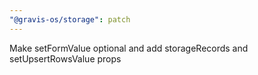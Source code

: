 ```yaml
---
"@gravis-os/storage": patch
---
```


Make setFormValue optional and add storageRecords and setUpsertRowsValue props
